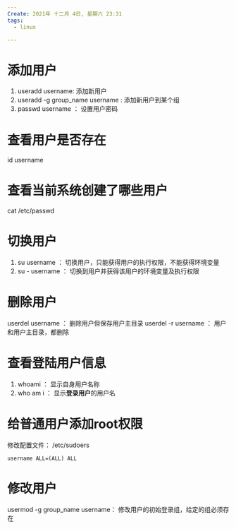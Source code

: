 ```yaml
---
Create: 2021年 十二月 4日, 星期六 23:31
tags: 
  - linux

---
```



# 添加用户
1. useradd username: 添加新用户
2. useradd -g group_name username  : 添加新用户到某个组
3. passwd username ： 设置用户密码


# 查看用户是否存在
id username


# 查看当前系统创建了哪些用户
cat /etc/passwd

# 切换用户
1. su username ：             切换用户，只能获得用户的执行权限，不能获得环境变量
2. su - username ：             切换到用户并获得该用户的环境变量及执行权限

# 删除用户
userdel username ：             删除用户但保存用户主目录
userdel -r username ：             用户和用户主目录，都删除

# 查看登陆用户信息
1. whoami ：             显示自身用户名称
2. who am i ：             显示**登录用户**的用户名


# 给普通用户添加root权限
修改配置文件： /etc/sudoers
```
username ALL=(ALL) ALL
```

# 修改用户
usermod -g group_name username：             修改用户的初始登录组，给定的组必须存在



